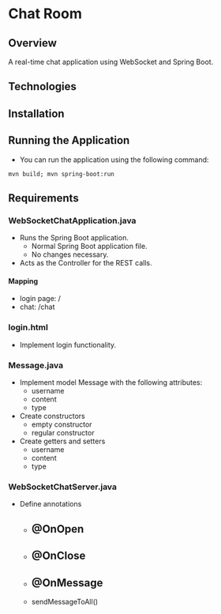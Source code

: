 # Chat Room

## Overview

A real-time chat application using WebSocket and Spring Boot.

## Technologies

## Installation

## Running the Application

- You can run the application using the following command:

```shell
mvn build; mvn spring-boot:run
```

## Requirements

### WebSocketChatApplication.java

- Runs the Spring Boot application.
  - Normal Spring Boot application file.
  - No changes necessary.
- Acts as the Controller for the REST calls.

#### Mapping

- login page: /
- chat: /chat

### login.html

- Implement login functionality.

### Message.java

- Implement model Message with the following attributes:
  - username
  - content
  - type
- Create constructors
  - empty constructor
  - regular constructor
- Create getters and setters
  - username
  - content
  - type

### WebSocketChatServer.java

- Define annotations
  - @OnOpen
    -
  - @OnClose
    -
  - @OnMessage
    -
  - sendMessageToAll()
